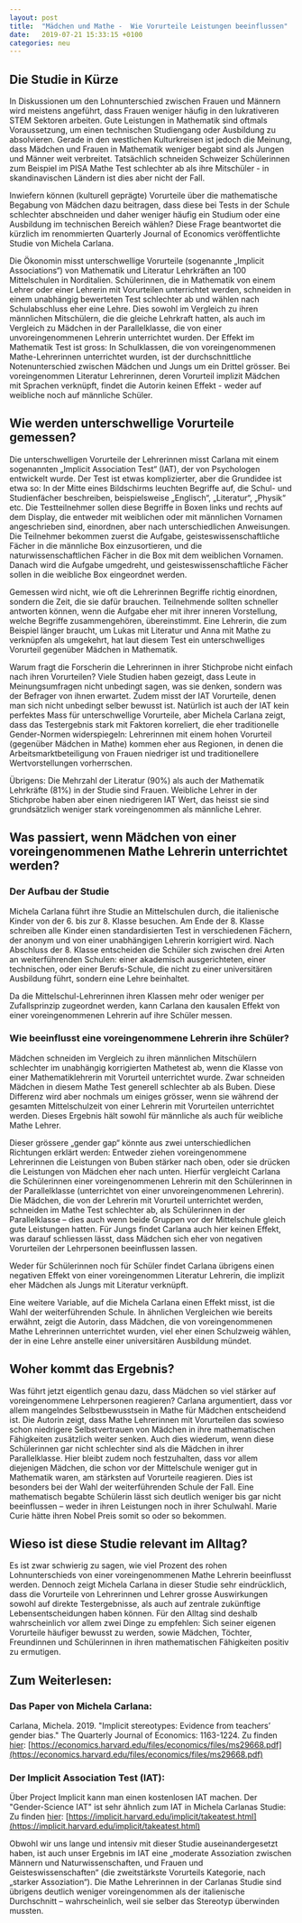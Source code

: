 ```yaml
---
layout: post
title:  "Mädchen und Mathe -  Wie Vorurteile Leistungen beeinflussen"
date:   2019-07-21 15:33:15 +0100
categories: neu
---
```



## Die Studie in Kürze

In Diskussionen um den Lohnunterschied zwischen Frauen und Männern wird meistens angeführt, dass Frauen weniger häufig in den lukrativeren STEM Sektoren arbeiten. Gute Leistungen in Mathematik sind oftmals Voraussetzung, um einen technischen Studiengang oder Ausbildung zu absolvieren. Gerade in den westlichen Kulturkreisen ist jedoch die Meinung, dass Mädchen und Frauen in Mathematik weniger begabt sind als Jungen und Männer weit verbreitet. Tatsächlich schneiden Schweizer Schülerinnen zum Beispiel im PISA Mathe Test schlechter ab als ihre Mitschüler - in skandinavischen Ländern ist dies aber nicht der Fall.

Inwiefern können (kulturell geprägte) Vorurteile über die mathematische Begabung von Mädchen dazu beitragen, dass diese bei Tests in der Schule schlechter abschneiden und daher weniger häufig ein Studium oder eine Ausbildung im technischen Bereich wählen? Diese Frage beantwortet die kürzlich im renommierten Quarterly Journal of Economics veröffentlichte Studie von Michela Carlana.

Die Ökonomin misst unterschwellige Vorurteile (sogenannte „Implicit Associations“) von Mathematik und Literatur Lehrkräften an 100 Mittelschulen in Norditalien. Schülerinnen, die in Mathematik von einem Lehrer oder einer Lehrerin mit Vorurteilen unterrichtet werden, schneiden in einem unabhängig bewerteten Test schlechter ab und wählen nach Schulabschluss eher eine Lehre. Dies sowohl im Vergleich zu ihren männlichen Mitschülern, die die gleiche Lehrkraft hatten, als auch im Vergleich zu Mädchen in der Parallelklasse, die von einer unvoreingenommenen Lehrerin unterrichtet wurden. Der Effekt im Mathematik Test ist gross: In Schulklassen, die von voreingenommenen Mathe-Lehrerinnen unterrichtet wurden, ist der durchschnittliche Notenunterschied zwischen Mädchen und Jungs um ein Drittel grösser. Bei voreingenommen Literatur Lehrerinnen, deren Vorurteil implizit Mädchen mit Sprachen verknüpft, findet die Autorin keinen Effekt - weder auf weibliche noch auf männliche Schüler.

## Wie werden unterschwellige Vorurteile gemessen?

Die unterschwelligen Vorurteile der Lehrerinnen misst Carlana mit einem sogenannten „Implicit Association Test“ (IAT), der von Psychologen entwickelt wurde. Der Test ist etwas komplizierter, aber die Grundidee ist etwa so: In der Mitte eines Bildschirms leuchten Begriffe auf, die Schul- und Studienfächer beschreiben, beispielsweise „Englisch“, „Literatur“, „Physik“ etc. Die Testteilnehmer sollen diese Begriffe in Boxen links und rechts auf dem Display, die entweder mit weiblichen oder mit männlichen Vornamen angeschrieben sind, einordnen, aber nach unterschiedlichen Anweisungen. Die Teilnehmer bekommen zuerst die Aufgabe, geisteswissenschaftliche Fächer in die männliche Box einzusortieren, und die naturwissenschaftlichen Fächer in die Box mit dem weiblichen Vornamen. Danach wird die Aufgabe umgedreht, und geisteswissenschaftliche Fächer sollen in die weibliche Box eingeordnet werden.

Gemessen wird nicht, wie oft die Lehrerinnen Begriffe richtig einordnen, sondern die Zeit, die sie dafür brauchen. Teilnehmende sollten schneller antworten können, wenn die Aufgabe eher mit ihrer inneren Vorstellung, welche Begriffe zusammengehören, übereinstimmt. Eine Lehrerin, die zum Beispiel länger braucht, um Lukas mit Literatur und Anna mit Mathe zu verknüpfen als umgekehrt, hat laut diesem Test ein unterschwelliges Vorurteil gegenüber Mädchen in Mathematik.

Warum fragt die Forscherin die Lehrerinnen in ihrer Stichprobe nicht einfach nach ihren Vorurteilen? Viele Studien haben gezeigt, dass Leute in Meinungsumfragen nicht unbedingt sagen, was sie denken, sondern was der Befrager von ihnen erwartet. Zudem misst der IAT Vorurteile, denen man sich nicht unbedingt selber bewusst ist. Natürlich ist auch der IAT kein perfektes Mass für unterschwellige Vorurteile, aber Michela Carlana zeigt, dass das Testergebnis stark mit Faktoren korreliert, die eher traditionelle Gender-Normen widerspiegeln: Lehrerinnen mit einem hohen Vorurteil (gegenüber Mädchen in Mathe) kommen eher aus Regionen, in denen die Arbeitsmarktbeteiligung von Frauen niedriger ist und traditionellere Wertvorstellungen vorherrschen.

Übrigens: Die Mehrzahl der Literatur (90%) als auch der Mathematik Lehrkräfte (81%) in der Studie sind Frauen. Weibliche Lehrer in der Stichprobe haben aber einen niedrigeren IAT Wert, das heisst sie sind grundsätzlich weniger stark voreingenommen als männliche Lehrer.

## Was passiert, wenn Mädchen von einer voreingenommenen Mathe Lehrerin unterrichtet werden?

### Der Aufbau der Studie

Michela Carlana führt ihre Studie an Mittelschulen durch, die italienische Kinder von der 6. bis zur 8. Klasse besuchen. Am Ende der 8. Klasse schreiben alle Kinder einen standardisierten Test in verschiedenen Fächern, der anonym und von einer unabhängigen Lehrerin korrigiert wird. Nach Abschluss der 8. Klasse entscheiden die Schüler sich zwischen drei Arten an weiterführenden Schulen: einer akademisch ausgerichteten, einer technischen, oder einer Berufs-Schule, die nicht zu einer universitären Ausbildung führt, sondern eine Lehre beinhaltet.

Da die Mittelschul-Lehrerinnen ihren Klassen mehr oder weniger per Zufallsprinzip zugeordnet werden, kann Carlana den kausalen Effekt von einer voreingenommenen Lehrerin auf ihre Schüler messen.

### Wie beeinflusst eine voreingenommene Lehrerin ihre Schüler?

Mädchen schneiden im Vergleich zu ihren männlichen Mitschülern schlechter im unabhängig korrigierten Mathetest ab, wenn die Klasse von einer Mathematiklehrerin mit Vorurteil unterrichtet wurde. Zwar schneiden Mädchen in diesem Mathe Test generell schlechter ab als Buben. Diese Differenz wird aber nochmals um einiges grösser, wenn sie während der gesamten Mittelschulzeit von einer Lehrerin mit Vorurteilen unterrichtet werden. Dieses Ergebnis hält sowohl für männliche als auch für weibliche Mathe Lehrer.

Dieser grössere „gender gap“ könnte aus zwei unterschiedlichen Richtungen erklärt werden: Entweder ziehen voreingenommene Lehrerinnen die Leistungen von Buben stärker nach oben, oder sie drücken die Leistungen von Mädchen eher nach unten. Hierfür vergleicht Carlana die Schülerinnen einer voreingenommenen Lehrerin mit den Schülerinnen in der Parallelklasse (unterrichtet von einer unvoreingenommenen Lehrerin). Die Mädchen, die von der Lehrerin mit Vorurteil unterrichtet werden, schneiden im Mathe Test schlechter ab, als Schülerinnen in der Parallelklasse – dies auch wenn beide Gruppen vor der Mittelschule gleich gute Leistungen hatten. Für Jungs findet Carlana auch hier keinen Effekt, was darauf schliessen lässt, dass Mädchen sich eher von negativen Vorurteilen der Lehrpersonen beeinflussen lassen.

Weder für Schülerinnen noch für Schüler findet Carlana übrigens einen negativen Effekt von einer voreingenommen Literatur Lehrerin, die implizit eher Mädchen als Jungs mit Literatur verknüpft.

Eine weitere Variable, auf die Michela Carlana einen Effekt misst, ist die Wahl der weiterführenden Schule. In ähnlichen Vergleichen wie bereits erwähnt, zeigt die Autorin, dass Mädchen, die von voreingenommenen Mathe Lehrerinnen unterrichtet wurden, viel eher einen Schulzweig wählen, der in eine Lehre anstelle einer universitären Ausbildung mündet.

## Woher kommt das Ergebnis?
Was führt jetzt eigentlich genau dazu, dass Mädchen so viel stärker auf voreingenommene Lehrpersonen reagieren? Carlana argumentiert, dass vor allem mangelndes Selbstbewusstsein in Mathe für Mädchen entscheidend ist. Die Autorin zeigt, dass Mathe Lehrerinnen mit Vorurteilen das sowieso schon niedrigere Selbstvertrauen von Mädchen in ihre mathematischen Fähigkeiten zusätzlich weiter senken.  Auch dies wiederum, wenn diese Schülerinnen gar nicht schlechter sind als die Mädchen in ihrer Parallelklasse.
Hier bleibt zudem noch festzuhalten, dass vor allem diejenigen Mädchen, die schon vor der Mittelschule weniger gut in Mathematik waren, am stärksten auf Vorurteile reagieren. Dies ist besonders bei der Wahl der weiterführenden Schule der Fall. Eine mathematisch begabte Schülerin lässt sich deutlich weniger bis gar nicht beeinflussen – weder in ihren Leistungen noch in ihrer Schulwahl. Marie Curie hätte ihren Nobel Preis somit so oder so bekommen.

## Wieso ist diese Studie relevant im Alltag?

Es ist zwar schwierig zu sagen, wie viel Prozent des rohen Lohnunterschieds von einer voreingenommenen Mathe Lehrerin beeinflusst werden. Dennoch zeigt Michela Carlana in dieser Studie sehr eindrücklich, dass die Vorurteile von Lehrerinnen und Lehrer grosse Auswirkungen sowohl auf direkte Testergebnisse, als auch auf zentrale zukünftige Lebensentscheidungen haben können.
Für den Alltag sind deshalb wahrscheinlich vor allem zwei Dinge zu empfehlen: Sich seiner eigenen Vorurteile häufiger bewusst zu werden, sowie Mädchen, Töchter, Freundinnen und Schülerinnen in ihren mathematischen Fähigkeiten positiv zu ermutigen.

## Zum Weiterlesen:

### Das Paper von Michela Carlana:

Carlana, Michela. 2019. "Implicit stereotypes: Evidence from teachers’ gender bias." The Quarterly Journal of Economics: 1163-1224.
Zu finden [hier](https://economics.harvard.edu/files/economics/files/ms29668.pdf): [https://economics.harvard.edu/files/economics/files/ms29668.pdf](https://economics.harvard.edu/files/economics/files/ms29668.pdf)

### Der Implicit Association Test (IAT):

Über Project Implicit kann man einen kostenlosen IAT machen. Der "Gender-Science IAT" ist sehr ähnlich zum IAT in Michela Carlanas Studie:
Zu finden [hier](https://implicit.harvard.edu/implicit/takeatest.html): [https://implicit.harvard.edu/implicit/takeatest.html](https://implicit.harvard.edu/implicit/takeatest.html)

Obwohl wir uns lange und intensiv mit dieser Studie auseinandergesetzt haben, ist auch unser Ergebnis im IAT eine „moderate Assoziation zwischen Männern und Naturwissenschaften, und Frauen und Geisteswissenschaften“ (die zweitstärkste Vorurteils Kategorie, nach „starker Assoziation“). Die Mathe Lehrerinnen in der Carlanas Studie sind übrigens deutlich weniger voreingenommen als der italienische Durchschnitt – wahrscheinlich, weil sie selber das Stereotyp überwinden mussten.
